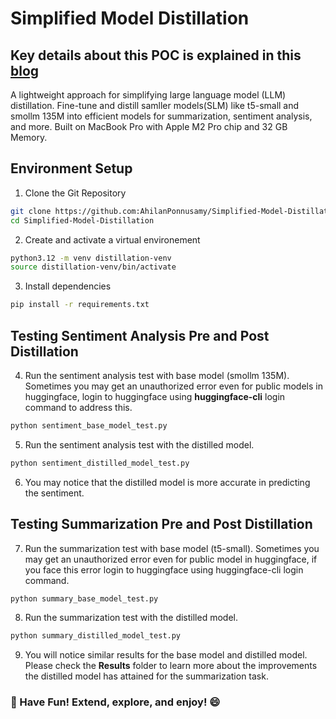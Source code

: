 # Simplified Model Distillation
## Key details about this POC is explained in this [blog](https://medium.com/@ahilanp/mini-models-new-tricks-distilling-13b-and-4b-models-into-135m-and-60m-students-e76f1a03d971)
A lightweight approach for simplifying large language model (LLM) distillation. Fine-tune and distill samller models(SLM) like t5-small and smollm 135M into  efficient models for summarization, sentiment analysis, and more. Built on MacBook Pro with Apple M2 Pro chip and 32 GB Memory.

## Environment Setup

1. Clone the Git Repository

```bash
git clone https://github.com:AhilanPonnusamy/Simplified-Model-Distillation.git
cd Simplified-Model-Distillation

```
2. Create and activate a virtual environement
```bash
python3.12 -m venv distillation-venv
source distillation-venv/bin/activate
```
3. Install dependencies
```bash
pip install -r requirements.txt
```
## Testing Sentiment Analysis Pre and Post Distillation
4. Run the sentiment analysis test with base model (smollm 135M). Sometimes you may get an unauthorized error even for public models in huggingface, login to huggingface using **huggingface-cli** login command to address this.
```bash
python sentiment_base_model_test.py
```
5. Run the sentiment analysis test with the distilled model.
```bash
python sentiment_distilled_model_test.py
```
6. You may notice that the distilled model is more accurate in predicting the sentiment.
   
## Testing Summarization Pre and Post Distillation
7. Run the summarization test with base model (t5-small). Sometimes you may get an unauthorized error even for public model in huggingface, if you face this error login to huggingface using huggingface-cli login command.
```bash
python summary_base_model_test.py
```
8. Run the summarization test with the distilled model.
```bash
python summary_distilled_model_test.py
```
9. You will notice similar results for the base model and distilled model. Please check the **Results** folder to learn more about the improvements the distilled model has attained for the summarization task.
### 🎉 Have Fun! Extend, explore, and enjoy! 😄
